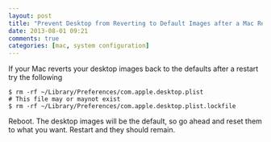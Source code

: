 ```yaml
---
layout: post
title: "Prevent Desktop from Reverting to Default Images after a Mac Restart"
date: 2013-08-01 09:21
comments: true
categories: [mac, system configuration]
---
```

If your Mac reverts your desktop images back to the defaults after a restart try the following

```
$ rm -rf ~/Library/Preferences/com.apple.desktop.plist
# This file may or maynot exist
$ rm -rf ~/Library/Preferences/com.apple.desktop.plist.lockfile
```
Reboot. The desktop images will be the default, so go ahead and reset them to what you want. Restart and they should remain.

